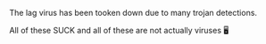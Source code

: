The lag virus has been tooken down due to many trojan detections.

All of these SUCK and all of these are not actually viruses 🖥️
